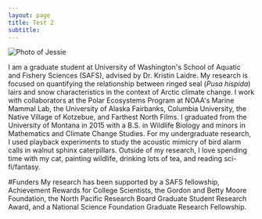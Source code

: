 ```yaml
---
layout: page
title: Test 2
subtitle:
---
```


![Photo of Jessie](https://raw.githubusercontent.com/jmlinds/rename/gh-pages/IMG_1930_2_resized.png)

I am a graduate student at University of Washington's School of Aquatic and
Fishery Sciences (SAFS), advised by Dr. Kristin Laidre. <!-- would be cool to link to her page -->
My research is focused on quantifying the relationship between ringed seal (*Pusa hispida*) lairs and snow characteristics
in the context of Arctic climate change. I work with collaborators at the Polar Ecosystems Program
at NOAA's Marine Mammal Lab, the University of Alaska Fairbanks, Columbia University,
the Native Village of Kotzebue, and Farthest North Films. I graduated from the University of Montana
in 2015 with a B.S. in Wildlife Biology and minors in Mathematics and Climate Change Studies.
For my undergraduate research, I used playback experiments to study the acoustic mimicry of bird alarm
calls in walnut sphinx caterpillars. Outside of my research, I love spending time with my cat,
painting wildlife, drinking lots of tea, and reading sci-fi/fantasy.

#Funders
My research has been supported by a SAFS fellowship, Achievement Rewards for College Scientists,
the Gordon and Betty Moore Foundation, the North Pacific Research Board Graduate Student
Research Award, and a National Science Foundation Graduate Research Fellowship.
